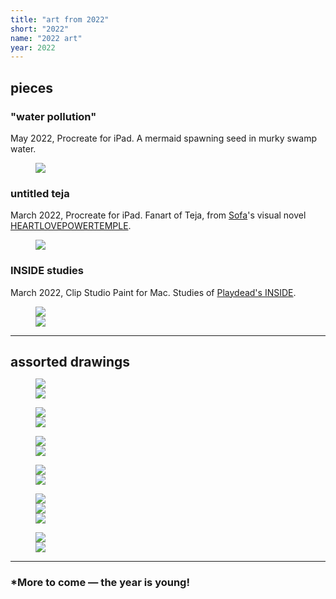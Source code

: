 ```yaml
---
title: "art from 2022"
short: "2022"
name: "2022 art"
year: 2022
---
```


<h2 id="pieces" style="margin-bottom:0.5em">pieces</h2>

### "water pollution"

May 2022, Procreate for iPad. A mermaid spawning seed in murky swamp water.

<figure>
  <img src="{{ site.baseurl }}/assets/art/2022/waterpollution.jpg">
</figure>

### untitled teja

March 2022, Procreate for iPad. Fanart of Teja, from <a href="http://yogurt200.com">Sofa</a>'s visual novel <a href="https://yogurt200.itch.io/heartlovepowertemple">HEARTLOVEPOWERTEMPLE</a>.

<figure>
  <img src="{{ site.baseurl }}/assets/art/2022/teja.jpg">
</figure>

### INSIDE studies

March 2022, Clip Studio Paint for Mac. Studies of <a href="https://playdead.com/games/inside/">Playdead's INSIDE</a>.

<figure>
  <div class="img2f">
    <div style="flex:1.3796610169;">
      <img src="{{ site.baseurl }}/assets/art/2022/insidestudy1.png">
    </div>
    <div style="flex:1.6008298755;">
      <img src="{{ site.baseurl }}/assets/art/2022/insidestudy2.png">
    </div>
  </div>
</figure>

* * *

<h2 id="assorted-drawings" style="margin-bottom:0.5em">assorted drawings</h2>

<figure>
  <div class="img2f">
    <div style="flex:0.6876971609;">
      <img src="{{ site.baseurl }}/assets/art/2022/yiyigun.jpg">
    </div>
    <div style="flex:0.9028831563;">
      <img src="{{ site.baseurl }}/assets/art/2022/yiyidetail.jpg">
    </div>
  </div>
</figure>

<figure>
  <div class="img2f">
    <div style="flex:0.4307432432;">
      <img src="{{ site.baseurl }}/assets/art/2022/siblings.jpg">
    </div>
    <div style="flex:1.2243313201;">
      <img src="{{ site.baseurl }}/assets/art/2022/varyas.jpg">
    </div>
  </div>
</figure>

<figure>
  <div class="img2f">
    <div style="flex:0.5058236273;">
      <img src="{{ site.baseurl }}/assets/art/2022/yumicozy.jpg">
    </div>
    <div style="flex:0.6167567568;">
      <img src="{{ site.baseurl }}/assets/art/2022/yumihostage.jpg">
    </div>
  </div>
</figure>

<figure>
  <div class="img2f">
    <div style="flex:0.3921244209;">
      <img src="{{ site.baseurl }}/assets/art/2022/chillwafa.jpg">
    </div>
    <div style="flex:0.5910949568;">
      <img src="{{ site.baseurl }}/assets/art/2022/cutienezu.jpg">
    </div>
  </div>
</figure>

<figure>
  <div class="img2f">
    <div style="flex:0.3962485346;">
      <img src="{{ site.baseurl }}/assets/art/2022/yiyi-side.jpg">
    </div>
    <div style="flex:0.3846408474;">
      <img src="{{ site.baseurl }}/assets/art/2022/yumi-legs.jpg">
    </div>
    <div style="flex:0.8725671918;">
      <img src="{{ site.baseurl }}/assets/art/2022/varyas2.jpg">
    </div>
  </div>
</figure>

<figure>
  <div class="img2f">
    <div style="flex:0.7198529412;">
      <img src="{{ site.baseurl }}/assets/art/2022/dex.jpg">
    </div>
    <div style="flex:0.5591743119;">
      <img src="{{ site.baseurl }}/assets/art/2022/selfie.jpg">
    </div>
  </div>
</figure>

* * *

### *More to come — the year is young!